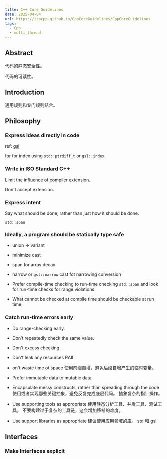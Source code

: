 ```yaml
---
title: C++ Core Guidelines
date: 2025-04-04
url: https://isocpp.github.io/CppCoreGuidelines/CppCoreGuidelines
tags:
  - Cpp
  - multi_thread
---
```


## Abstract

代码的静态安全性。

代码的可读性。

## Introduction

通用规则和专门规则结合。

## Philosophy

### Express ideas directly in code

ref: [gsl](https://github.com/microsoft/GSL)

for for index using `std::ptrdiff_t` or `gsl::index`.

### Write in ISO Standard C++

Limit the influence of compiler extension.

Don't accept extension.

### Express intent

Say what should be done, rather than just how it should be done.

`std::span`

### Ideally, a program should be statically type safe

- union -> variant
- minimize cast
- span for array decay
- narrow or `gsl::narrow` cast fot narrowing conversion

- Prefer compile-time checking to run-time checking
  `std::span` and look for run-time checks for range violations.
- What cannot be checked at compile time should be checkable at run time

### Catch run-time errors early

- Do range-checking early.
- Don’t repeatedly check the same value.
- Don't excess checking.

- Don't leak any resources
  RAII

- on't waste time ot space
  使用前缀自增，避免后缀自增产生的临时变量。
- Prefer immutable data to mutable data
- Encapsulate messy constructs, rather than spreading through the code
  使用或者实现那些关键抽象，避免反复完成底层代码。
  抽象复杂的指针操作。
- Use supporting tools as appropriate
  使用静态分析工具、并发工具、测试工具。
  不要构建过于复杂的工具链，这会增加移植的难度。
- Use support libraries as appropriate
  建议使用应用领域的库。
  std 和 gsl

## Interfaces

### Make Interfaces explicit


